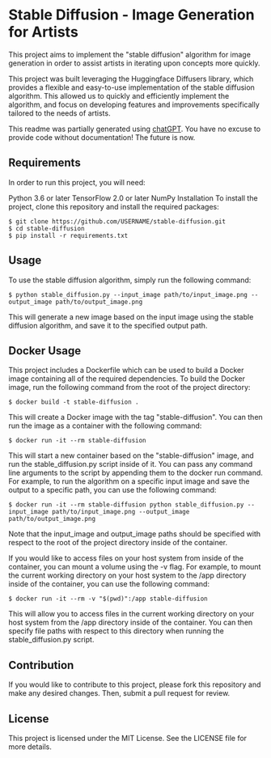 # Stable Diffusion - Image Generation for Artists

This project aims to implement the "stable diffusion" algorithm for image generation in order to assist artists in iterating upon concepts more quickly.

This project was built leveraging the Huggingface Diffusers library, which provides a flexible and easy-to-use implementation of the stable diffusion algorithm. This allowed us to quickly and efficiently implement the algorithm, and focus on developing features and improvements specifically tailored to the needs of artists.

This readme was partially generated using [chatGPT](chat.openai.com/chat). You have no excuse to provide code without documentation! The future is now.

## Requirements
In order to run this project, you will need:

Python 3.6 or later
TensorFlow 2.0 or later
NumPy
Installation
To install the project, clone this repository and install the required packages:

```
$ git clone https://github.com/USERNAME/stable-diffusion.git
$ cd stable-diffusion
$ pip install -r requirements.txt
```

## Usage
To use the stable diffusion algorithm, simply run the following command:

```
$ python stable_diffusion.py --input_image path/to/input_image.png --output_image path/to/output_image.png
```

This will generate a new image based on the input image using the stable diffusion algorithm, and save it to the specified output path.

## Docker Usage
This project includes a Dockerfile which can be used to build a Docker image containing all of the required dependencies. To build the Docker image, run the following command from the root of the project directory:

```
$ docker build -t stable-diffusion .
```

This will create a Docker image with the tag "stable-diffusion". You can then run the image as a container with the following command:

```
$ docker run -it --rm stable-diffusion
```

This will start a new container based on the "stable-diffusion" image, and run the stable_diffusion.py script inside of it. You can pass any command line arguments to the script by appending them to the docker run command. For example, to run the algorithm on a specific input image and save the output to a specific path, you can use the following command:

```
$ docker run -it --rm stable-diffusion python stable_diffusion.py --input_image path/to/input_image.png --output_image path/to/output_image.png
```

Note that the input_image and output_image paths should be specified with respect to the root of the project directory inside of the container.

If you would like to access files on your host system from inside of the container, you can mount a volume using the -v flag. For example, to mount the current working directory on your host system to the /app directory inside of the container, you can use the following command:

```
$ docker run -it --rm -v "$(pwd)":/app stable-diffusion
```

This will allow you to access files in the current working directory on your host system from the /app directory inside of the container. You can then specify file paths with respect to this directory when running the stable_diffusion.py script.

## Contribution
If you would like to contribute to this project, please fork this repository and make any desired changes. Then, submit a pull request for review.

## License
This project is licensed under the MIT License. See the LICENSE file for more details.
